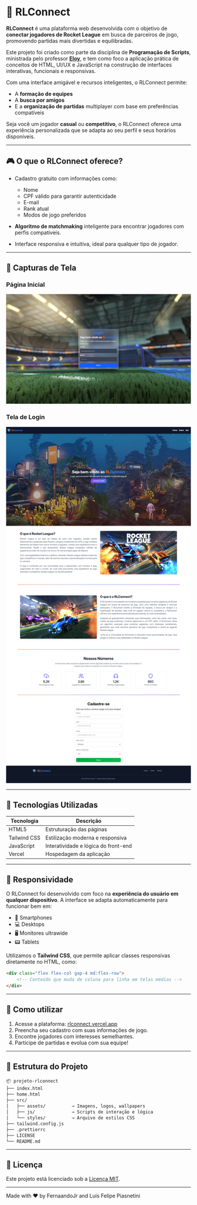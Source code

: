 # 🚀 RLConnect

**RLConnect** é uma plataforma web desenvolvida com o objetivo de **conectar jogadores de Rocket League** em busca de parceiros de jogo, promovendo partidas mais divertidas e equilibradas.

Este projeto foi criado como parte da disciplina de **Programação de Scripts**, ministrada pelo professor [**Eloy**](https://github.com/JuniorEloy), e tem como foco a aplicação prática de conceitos de HTML, UI/UX e JavaScript na construção de interfaces interativas, funcionais e responsivas.

Com uma interface amigável e recursos inteligentes, o RLConnect permite:

-   A **formação de equipes**
-   A **busca por amigos**
-   E a **organização de partidas** multiplayer com base em preferências compatíveis

Seja você um jogador **casual** ou **competitivo**, o RLConnect oferece uma experiência personalizada que se adapta ao seu perfil e seus horários disponíveis.

---

## 🎮 O que o RLConnect oferece?

-   Cadastro gratuito com informações como:

    -   Nome
    -   CPF válido para garantir autenticidade
    -   E-mail
    -   Rank atual
    -   Modos de jogo preferidos

-   **Algoritmo de matchmaking** inteligente para encontrar jogadores com perfis compatíveis.

-   Interface responsiva e intuitiva, ideal para qualquer tipo de jogador.

---

## 📸 Capturas de Tela

### Página Inicial

![Home](./img/print-index.png)

### Tela de Login

![Login](./img/print-home.png)

---

## 🔧 Tecnologias Utilizadas

| Tecnologia   | Descrição                            |
| ------------ | ------------------------------------ |
| HTML5        | Estruturação das páginas             |
| Tailwind CSS | Estilização moderna e responsiva     |
| JavaScript   | Interatividade e lógica do front-end |
| Vercel       | Hospedagem da aplicação              |

---

## 📱 Responsividade

O RLConnect foi desenvolvido com foco na **experiência do usuário em qualquer dispositivo**. A interface se adapta automaticamente para funcionar bem em:

-   📱 Smartphones
-   💻 Desktops
-   🖥️ Monitores ultrawide
-   📟 Tablets

Utilizamos o **Tailwind CSS**, que permite aplicar classes responsivas diretamente no HTML, como:

```html
<div class="flex flex-col gap-4 md:flex-row">
    <!-- Conteúdo que muda de coluna para linha em telas médias -->
</div>
```

---

## 🚀 Como utilizar

1. Acesse a plataforma: [rlconnect.vercel.app](https://rlconnect.vercel.app/)
2. Preencha seu cadastro com suas informações de jogo.
3. Encontre jogadores com interesses semelhantes.
4. Participe de partidas e evolua com sua equipe!

---

## 📁 Estrutura do Projeto

```
📦 projeto-rlconnect
├── index.html
├── home.html
├── src/
│   ├── assets/          → Imagens, logos, wallpapers
│   ├── js/              → Scripts de interação e lógica
│   └── styles/          → Arquivo de estilos CSS
├── tailwind.config.js
├── .prettierrc
├── LICENSE
└── README.md
```

---

## 📜 Licença

Este projeto está licenciado sob a [Licença MIT](LICENSE).

---

Made with ❤️ by FernaandoJr and Luis Felipe Piasnetini
